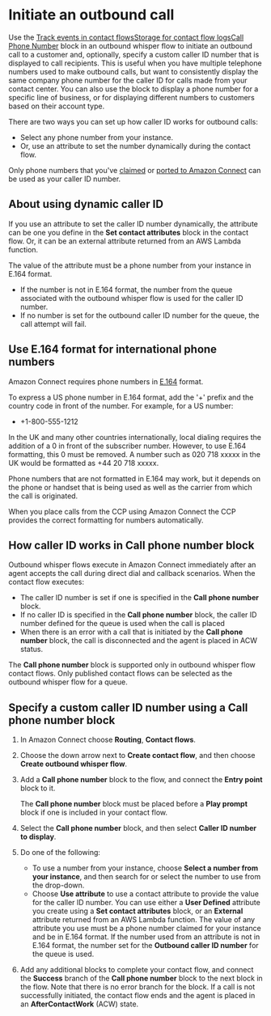 # Initiate an outbound call<a name="using-call-number-block"></a>

Use the [Track events in contact flowsStorage for contact flow logsCall Phone Number](call-phone-number.md) block in an outbound whisper flow to initiate an outbound call to a customer and, optionally, specify a custom caller ID number that is displayed to call recipients\. This is useful when you have multiple telephone numbers used to make outbound calls, but want to consistently display the same company phone number for the caller ID for calls made from your contact center\. You can also use the block to display a phone number for a specific line of business, or for displaying different numbers to customers based on their account type\.

There are two ways you can set up how caller ID works for outbound calls: 
+ Select any phone number from your instance\.
+ Or, use an attribute to set the number dynamically during the contact flow\. 

Only phone numbers that you've [claimed](claim-phone-number.md) or [ported to Amazon Connect](port-phone-number.md) can be used as your caller ID number\.

## About using dynamic caller ID<a name="using-dynamic-caller-id"></a>

If you use an attribute to set the caller ID number dynamically, the attribute can be one you define in the **Set contact attributes** block in the contact flow\. Or, it can be an external attribute returned from an AWS Lambda function\.

The value of the attribute must be a phone number from your instance in E\.164 format\. 
+ If the number is not in E\.164 format, the number from the queue associated with the outbound whisper flow is used for the caller ID number\.
+ If no number is set for the outbound caller ID number for the queue, the call attempt will fail\.

## Use E\.164 format for international phone numbers<a name="international-calls-ccp"></a>

Amazon Connect requires phone numbers in [ E\.164](https://www.itu.int/rec/T-REC-E.164/en) format\. 

To express a US phone number in E\.164 format, add the '\+' prefix and the country code in front of the number\. For example, for a US number: 
+  \+1\-800\-555\-1212

In the UK and many other countries internationally, local dialing requires the addition of a 0 in front of the subscriber number\. However, to use E\.164 formatting, this 0 must be removed\. A number such as 020 718 xxxxx in the UK would be formatted as \+44 20 718 xxxxx\.

Phone numbers that are not formatted in E\.164 may work, but it depends on the phone or handset that is being used as well as the carrier from which the call is originated\.

When you place calls from the CCP using Amazon Connect the CCP provides the correct formatting for numbers automatically\.

## How caller ID works in **Call phone number** block<a name="call-number-block-how-it-works"></a>

Outbound whisper flows execute in Amazon Connect immediately after an agent accepts the call during direct dial and callback scenarios\. When the contact flow executes: 
+ The caller ID number is set if one is specified in the **Call phone number** block\.
+ If no caller ID is specified in the **Call phone number** block, the caller ID number defined for the queue is used when the call is placed
+ When there is an error with a call that is initiated by the **Call phone number** block, the call is disconnected and the agent is placed in ACW status\.

The **Call phone number** block is supported only in outbound whisper flow contact flows\. Only published contact flows can be selected as the outbound whisper flow for a queue\.

## Specify a custom caller ID number using a **Call phone number** block

1. In Amazon Connect choose **Routing**, **Contact flows**\.

1. Choose the down arrow next to **Create contact flow**, and then choose **Create outbound whisper flow**\.

1. Add a **Call phone number** block to the flow, and connect the **Entry point** block to it\.

   The **Call phone number** block must be placed before a **Play prompt** block if one is included in your contact flow\.

1. Select the **Call phone number** block, and then select **Caller ID number to display**\.

1. Do one of the following:
   + To use a number from your instance, choose **Select a number from your instance**, and then search for or select the number to use from the drop\-down\.
   + Choose **Use attribute** to use a contact attribute to provide the value for the caller ID number\. You can use either a **User Defined** attribute you create using a **Set contact attributes** block, or an **External** attribute returned from an AWS Lambda function\. The value of any attribute you use must be a phone number claimed for your instance and be in E\.164 format\. If the number used from an attribute is not in E\.164 format, the number set for the **Outbound caller ID number** for the queue is used\.

1. Add any additional blocks to complete your contact flow, and connect the **Success** branch of the **Call phone number** block to the next block in the flow\. Note that there is no error branch for the block\. If a call is not successfully initiated, the contact flow ends and the agent is placed in an **AfterContactWork** \(ACW\) state\.